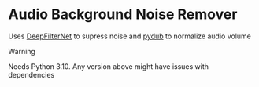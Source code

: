 # Audio Background Noise Remover

Uses [DeepFilterNet](https://github.com/Rikorose/DeepFilterNet) to supress noise and [pydub](https://github.com/jiaaro/pydub) to normalize audio volume

> [!WARNING]
> Needs Python 3.10. Any version above might have issues with dependencies
